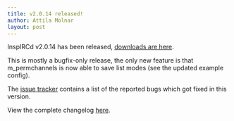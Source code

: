 ```yaml
---
title: v2.0.14 released!
author: Attila Molnar
layout: post
---
```


InspIRCd v2.0.14 has been released, [downloads are here](https://github.com/inspircd/inspircd/releases).

This is mostly a bugfix-only release, the only new feature is that
m_permchannels is now able to save list modes (see the updated example config).

The [issue tracker](https://github.com/inspircd/inspircd/issues?milestone=11&state=closed) contains a list of the reported bugs which got fixed in this version.

<!--more-->

View the complete changelog [here](https://github.com/inspircd/inspircd/compare/v2.0.13...v2.0.14).